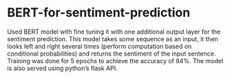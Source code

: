 # BERT-for-sentiment-prediction
Used BERT model with fine tuning it with one additional output layer for the sentiment prediction. This model takes some sequence as an input, it then looks left and right several times (perform computation based on conditional probabilities) and returns the sentiment of the input sentence. Training was done for 5 epochs to achieve the accuracy of 84%. The model is also served using python’s flask API.
